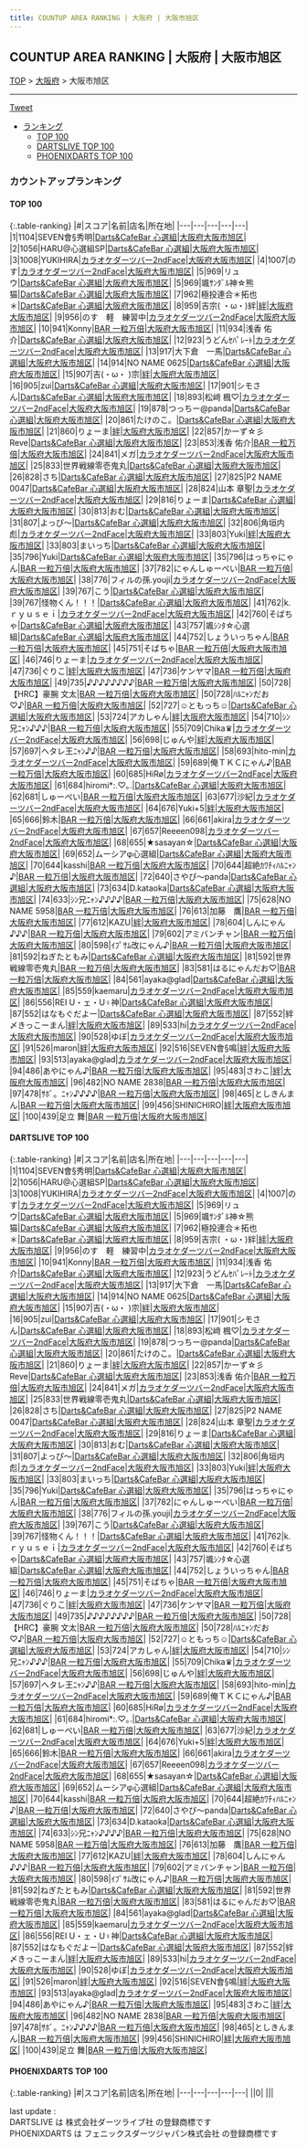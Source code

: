 ```yaml
---
title: COUNTUP AREA RANKING | 大阪府 | 大阪市旭区
---
```

## COUNTUP AREA RANKING | 大阪府 | 大阪市旭区

[TOP](/darts/rank/) > [大阪府](/darts/rank/大阪府/) > 大阪市旭区

___

<a href="https://twitter.com/share?ref_src=twsrc%5Etfw" data-text="COUNTUP AREA RANKING | 大阪府大阪市旭区" class="twitter-share-button" data-hashtags="DARTSLIVE,PHOENIXDARTS,darts,ダーツ" data-show-count="false">Tweet</a>

* [ランキング](#カウントアップランキング)
    * [TOP 100](#top-100)
    * [DARTSLIVE TOP 100](#dartslive-top-100)
    * [PHOENIXDARTS TOP 100](#phoenixdarts-top-100)

### カウントアップランキング

#### TOP 100



{:.table-ranking}
|#|スコア|名前|店名|所在地|
|---|---|---|---|---|
|1|1104|<span class="rank-name-dl">SEVEN會§秀明</span>|<a href="https://search.dartslive.com/jp/shop/cec6634d08651ea50d9b047a20a7ba1e">Darts&CafeBar 心選組</a>|<a href="/darts/rank/大阪府/大阪市旭区">大阪府大阪市旭区</a>|
|2|1056|<span class="rank-name-dl">HARU@心選組SP</span>|<a href="https://search.dartslive.com/jp/shop/cec6634d08651ea50d9b047a20a7ba1e">Darts&CafeBar 心選組</a>|<a href="/darts/rank/大阪府/大阪市旭区">大阪府大阪市旭区</a>|
|3|1008|<span class="rank-name-dl">YUKIHIRA</span>|<a href="https://search.dartslive.com/jp/shop/7787751abd19a3b30d9b047a20a7ba1e">カラオケダーツバー2ndFace</a>|<a href="/darts/rank/大阪府/大阪市旭区">大阪府大阪市旭区</a>|
|4|1007|<span class="rank-name-dl">のす</span>|<a href="https://search.dartslive.com/jp/shop/7787751abd19a3b30d9b047a20a7ba1e">カラオケダーツバー2ndFace</a>|<a href="/darts/rank/大阪府/大阪市旭区">大阪府大阪市旭区</a>|
|5|969|<span class="rank-name-dl">リュウ</span>|<a href="https://search.dartslive.com/jp/shop/cec6634d08651ea50d9b047a20a7ba1e">Darts&CafeBar 心選組</a>|<a href="/darts/rank/大阪府/大阪市旭区">大阪府大阪市旭区</a>|
|5|969|<span class="rank-name-dl">颯ｻﾝﾀﾞﾙ神☆熊猫</span>|<a href="https://search.dartslive.com/jp/shop/cec6634d08651ea50d9b047a20a7ba1e">Darts&CafeBar 心選組</a>|<a href="/darts/rank/大阪府/大阪市旭区">大阪府大阪市旭区</a>|
|7|962|<span class="rank-name-dl">極投連合＊拓也＊</span>|<a href="https://search.dartslive.com/jp/shop/cec6634d08651ea50d9b047a20a7ba1e">Darts&CafeBar 心選組</a>|<a href="/darts/rank/大阪府/大阪市旭区">大阪府大阪市旭区</a>|
|8|959|<span class="rank-name-dl">吉宗( ・ω・)絆</span>|<a href="https://search.dartslive.com/jp/shop/2cdbee68b62493f50d9b047a20a7ba1e">絆</a>|<a href="/darts/rank/大阪府/大阪市旭区">大阪府大阪市旭区</a>|
|9|956|<span class="rank-name-dl">のす　軽　練習中</span>|<a href="https://search.dartslive.com/jp/shop/7787751abd19a3b30d9b047a20a7ba1e">カラオケダーツバー2ndFace</a>|<a href="/darts/rank/大阪府/大阪市旭区">大阪府大阪市旭区</a>|
|10|941|<span class="rank-name-dl">Konny</span>|<a href="https://search.dartslive.com/jp/shop/cb4f20eb9646ad130d9b047a20a7ba1e">BAR 一粒万倍</a>|<a href="/darts/rank/大阪府/大阪市旭区">大阪府大阪市旭区</a>|
|11|934|<span class="rank-name-dl">浅香 佑介</span>|<a href="https://search.dartslive.com/jp/shop/cec6634d08651ea50d9b047a20a7ba1e">Darts&CafeBar 心選組</a>|<a href="/darts/rank/大阪府/大阪市旭区">大阪府大阪市旭区</a>|
|12|923|<span class="rank-name-dl">うどんｾﾊﾟﾚｰﾄ</span>|<a href="https://search.dartslive.com/jp/shop/7787751abd19a3b30d9b047a20a7ba1e">カラオケダーツバー2ndFace</a>|<a href="/darts/rank/大阪府/大阪市旭区">大阪府大阪市旭区</a>|
|13|917|<span class="rank-name-dl">大下倉　一馬</span>|<a href="https://search.dartslive.com/jp/shop/cec6634d08651ea50d9b047a20a7ba1e">Darts&CafeBar 心選組</a>|<a href="/darts/rank/大阪府/大阪市旭区">大阪府大阪市旭区</a>|
|14|914|<span class="rank-name-dl">NO NAME 0625</span>|<a href="https://search.dartslive.com/jp/shop/cec6634d08651ea50d9b047a20a7ba1e">Darts&CafeBar 心選組</a>|<a href="/darts/rank/大阪府/大阪市旭区">大阪府大阪市旭区</a>|
|15|907|<span class="rank-name-dl">吉(・ω・ )宗</span>|<a href="https://search.dartslive.com/jp/shop/2cdbee68b62493f50d9b047a20a7ba1e">絆</a>|<a href="/darts/rank/大阪府/大阪市旭区">大阪府大阪市旭区</a>|
|16|905|<span class="rank-name-dl">zui</span>|<a href="https://search.dartslive.com/jp/shop/cec6634d08651ea50d9b047a20a7ba1e">Darts&CafeBar 心選組</a>|<a href="/darts/rank/大阪府/大阪市旭区">大阪府大阪市旭区</a>|
|17|901|<span class="rank-name-dl">シモさん</span>|<a href="https://search.dartslive.com/jp/shop/cec6634d08651ea50d9b047a20a7ba1e">Darts&CafeBar 心選組</a>|<a href="/darts/rank/大阪府/大阪市旭区">大阪府大阪市旭区</a>|
|18|893|<span class="rank-name-dl">松﨑 楓♡‬</span>|<a href="https://search.dartslive.com/jp/shop/7787751abd19a3b30d9b047a20a7ba1e">カラオケダーツバー2ndFace</a>|<a href="/darts/rank/大阪府/大阪市旭区">大阪府大阪市旭区</a>|
|19|878|<span class="rank-name-dl">つっちー@panda</span>|<a href="https://search.dartslive.com/jp/shop/cec6634d08651ea50d9b047a20a7ba1e">Darts&CafeBar 心選組</a>|<a href="/darts/rank/大阪府/大阪市旭区">大阪府大阪市旭区</a>|
|20|861|<span class="rank-name-dl">たけのこ。</span>|<a href="https://search.dartslive.com/jp/shop/cec6634d08651ea50d9b047a20a7ba1e">Darts&CafeBar 心選組</a>|<a href="/darts/rank/大阪府/大阪市旭区">大阪府大阪市旭区</a>|
|21|860|<span class="rank-name-dl">りょーま</span>|<a href="https://search.dartslive.com/jp/shop/2cdbee68b62493f50d9b047a20a7ba1e">絆</a>|<a href="/darts/rank/大阪府/大阪市旭区">大阪府大阪市旭区</a>|
|22|857|<span class="rank-name-dl">かーず☆彡Reve</span>|<a href="https://search.dartslive.com/jp/shop/cec6634d08651ea50d9b047a20a7ba1e">Darts&CafeBar 心選組</a>|<a href="/darts/rank/大阪府/大阪市旭区">大阪府大阪市旭区</a>|
|23|853|<span class="rank-name-dl">浅香 佑介</span>|<a href="https://search.dartslive.com/jp/shop/cb4f20eb9646ad130d9b047a20a7ba1e">BAR 一粒万倍</a>|<a href="/darts/rank/大阪府/大阪市旭区">大阪府大阪市旭区</a>|
|24|841|<span class="rank-name-dl">メガ</span>|<a href="https://search.dartslive.com/jp/shop/7787751abd19a3b30d9b047a20a7ba1e">カラオケダーツバー2ndFace</a>|<a href="/darts/rank/大阪府/大阪市旭区">大阪府大阪市旭区</a>|
|25|833|<span class="rank-name-dl">世界戦線零壱鬼丸</span>|<a href="https://search.dartslive.com/jp/shop/cec6634d08651ea50d9b047a20a7ba1e">Darts&CafeBar 心選組</a>|<a href="/darts/rank/大阪府/大阪市旭区">大阪府大阪市旭区</a>|
|26|828|<span class="rank-name-dl">さち</span>|<a href="https://search.dartslive.com/jp/shop/cec6634d08651ea50d9b047a20a7ba1e">Darts&CafeBar 心選組</a>|<a href="/darts/rank/大阪府/大阪市旭区">大阪府大阪市旭区</a>|
|27|825|<span class="rank-name-dl">P2 NAME 0047</span>|<a href="https://search.dartslive.com/jp/shop/cec6634d08651ea50d9b047a20a7ba1e">Darts&CafeBar 心選組</a>|<a href="/darts/rank/大阪府/大阪市旭区">大阪府大阪市旭区</a>|
|28|824|<span class="rank-name-dl">山本 章聖</span>|<a href="https://search.dartslive.com/jp/shop/7787751abd19a3b30d9b047a20a7ba1e">カラオケダーツバー2ndFace</a>|<a href="/darts/rank/大阪府/大阪市旭区">大阪府大阪市旭区</a>|
|29|816|<span class="rank-name-dl">りょーま</span>|<a href="https://search.dartslive.com/jp/shop/cec6634d08651ea50d9b047a20a7ba1e">Darts&CafeBar 心選組</a>|<a href="/darts/rank/大阪府/大阪市旭区">大阪府大阪市旭区</a>|
|30|813|<span class="rank-name-dl">おむ</span>|<a href="https://search.dartslive.com/jp/shop/cec6634d08651ea50d9b047a20a7ba1e">Darts&CafeBar 心選組</a>|<a href="/darts/rank/大阪府/大阪市旭区">大阪府大阪市旭区</a>|
|31|807|<span class="rank-name-dl">よっぴ〜</span>|<a href="https://search.dartslive.com/jp/shop/cec6634d08651ea50d9b047a20a7ba1e">Darts&CafeBar 心選組</a>|<a href="/darts/rank/大阪府/大阪市旭区">大阪府大阪市旭区</a>|
|32|806|<span class="rank-name-dl">角垣内　彪</span>|<a href="https://search.dartslive.com/jp/shop/7787751abd19a3b30d9b047a20a7ba1e">カラオケダーツバー2ndFace</a>|<a href="/darts/rank/大阪府/大阪市旭区">大阪府大阪市旭区</a>|
|33|803|<span class="rank-name-dl">Yuki</span>|<a href="https://search.dartslive.com/jp/shop/2cdbee68b62493f50d9b047a20a7ba1e">絆</a>|<a href="/darts/rank/大阪府/大阪市旭区">大阪府大阪市旭区</a>|
|33|803|<span class="rank-name-dl">まいっち</span>|<a href="https://search.dartslive.com/jp/shop/cec6634d08651ea50d9b047a20a7ba1e">Darts&CafeBar 心選組</a>|<a href="/darts/rank/大阪府/大阪市旭区">大阪府大阪市旭区</a>|
|35|796|<span class="rank-name-dl">Yuki</span>|<a href="https://search.dartslive.com/jp/shop/cec6634d08651ea50d9b047a20a7ba1e">Darts&CafeBar 心選組</a>|<a href="/darts/rank/大阪府/大阪市旭区">大阪府大阪市旭区</a>|
|35|796|<span class="rank-name-dl">はっちゃにゃん</span>|<a href="https://search.dartslive.com/jp/shop/cb4f20eb9646ad130d9b047a20a7ba1e">BAR 一粒万倍</a>|<a href="/darts/rank/大阪府/大阪市旭区">大阪府大阪市旭区</a>|
|37|782|<span class="rank-name-dl">にゃんしゅーぺい</span>|<a href="https://search.dartslive.com/jp/shop/cb4f20eb9646ad130d9b047a20a7ba1e">BAR 一粒万倍</a>|<a href="/darts/rank/大阪府/大阪市旭区">大阪府大阪市旭区</a>|
|38|776|<span class="rank-name-dl">フィルの孫.youji</span>|<a href="https://search.dartslive.com/jp/shop/7787751abd19a3b30d9b047a20a7ba1e">カラオケダーツバー2ndFace</a>|<a href="/darts/rank/大阪府/大阪市旭区">大阪府大阪市旭区</a>|
|39|767|<span class="rank-name-dl">こう</span>|<a href="https://search.dartslive.com/jp/shop/cec6634d08651ea50d9b047a20a7ba1e">Darts&CafeBar 心選組</a>|<a href="/darts/rank/大阪府/大阪市旭区">大阪府大阪市旭区</a>|
|39|767|<span class="rank-name-dl">怪物くん！！！</span>|<a href="https://search.dartslive.com/jp/shop/cec6634d08651ea50d9b047a20a7ba1e">Darts&CafeBar 心選組</a>|<a href="/darts/rank/大阪府/大阪市旭区">大阪府大阪市旭区</a>|
|41|762|<span class="rank-name-dl">k.ｒｙｕｓｅｉ</span>|<a href="https://search.dartslive.com/jp/shop/7787751abd19a3b30d9b047a20a7ba1e">カラオケダーツバー2ndFace</a>|<a href="/darts/rank/大阪府/大阪市旭区">大阪府大阪市旭区</a>|
|42|760|<span class="rank-name-dl">そばちゃ</span>|<a href="https://search.dartslive.com/jp/shop/cec6634d08651ea50d9b047a20a7ba1e">Darts&CafeBar 心選組</a>|<a href="/darts/rank/大阪府/大阪市旭区">大阪府大阪市旭区</a>|
|43|757|<span class="rank-name-dl">颯ｼﾝﾀ☆心選組</span>|<a href="https://search.dartslive.com/jp/shop/cec6634d08651ea50d9b047a20a7ba1e">Darts&CafeBar 心選組</a>|<a href="/darts/rank/大阪府/大阪市旭区">大阪府大阪市旭区</a>|
|44|752|<span class="rank-name-dl">しょういっちゃん</span>|<a href="https://search.dartslive.com/jp/shop/cb4f20eb9646ad130d9b047a20a7ba1e">BAR 一粒万倍</a>|<a href="/darts/rank/大阪府/大阪市旭区">大阪府大阪市旭区</a>|
|45|751|<span class="rank-name-dl">そばちゃ</span>|<a href="https://search.dartslive.com/jp/shop/cb4f20eb9646ad130d9b047a20a7ba1e">BAR 一粒万倍</a>|<a href="/darts/rank/大阪府/大阪市旭区">大阪府大阪市旭区</a>|
|46|746|<span class="rank-name-dl">りょーま</span>|<a href="https://search.dartslive.com/jp/shop/7787751abd19a3b30d9b047a20a7ba1e">カラオケダーツバー2ndFace</a>|<a href="/darts/rank/大阪府/大阪市旭区">大阪府大阪市旭区</a>|
|47|736|<span class="rank-name-dl">ぐりこ</span>|<a href="https://search.dartslive.com/jp/shop/2cdbee68b62493f50d9b047a20a7ba1e">絆</a>|<a href="/darts/rank/大阪府/大阪市旭区">大阪府大阪市旭区</a>|
|47|736|<span class="rank-name-dl">ケンヤマ</span>|<a href="https://search.dartslive.com/jp/shop/cb4f20eb9646ad130d9b047a20a7ba1e">BAR 一粒万倍</a>|<a href="/darts/rank/大阪府/大阪市旭区">大阪府大阪市旭区</a>|
|49|735|<span class="rank-name-dl">♪♪♪♪♪♪♪♪</span>|<a href="https://search.dartslive.com/jp/shop/cb4f20eb9646ad130d9b047a20a7ba1e">BAR 一粒万倍</a>|<a href="/darts/rank/大阪府/大阪市旭区">大阪府大阪市旭区</a>|
|50|728|<span class="rank-name-dl">【HRC】豪腕 文太</span>|<a href="https://search.dartslive.com/jp/shop/cb4f20eb9646ad130d9b047a20a7ba1e">BAR 一粒万倍</a>|<a href="/darts/rank/大阪府/大阪市旭区">大阪府大阪市旭区</a>|
|50|728|<span class="rank-name-dl">ﾊﾙﾆｬﾝだお♡♪</span>|<a href="https://search.dartslive.com/jp/shop/cb4f20eb9646ad130d9b047a20a7ba1e">BAR 一粒万倍</a>|<a href="/darts/rank/大阪府/大阪市旭区">大阪府大阪市旭区</a>|
|52|727|<span class="rank-name-dl">☺ともっち☺</span>|<a href="https://search.dartslive.com/jp/shop/cec6634d08651ea50d9b047a20a7ba1e">Darts&CafeBar 心選組</a>|<a href="/darts/rank/大阪府/大阪市旭区">大阪府大阪市旭区</a>|
|53|724|<span class="rank-name-dl">アカしゃん</span>|<a href="https://search.dartslive.com/jp/shop/2cdbee68b62493f50d9b047a20a7ba1e">絆</a>|<a href="/darts/rank/大阪府/大阪市旭区">大阪府大阪市旭区</a>|
|54|710|<span class="rank-name-dl">ｼﾝ兄ﾆｬﾝ♪♪♪</span>|<a href="https://search.dartslive.com/jp/shop/cb4f20eb9646ad130d9b047a20a7ba1e">BAR 一粒万倍</a>|<a href="/darts/rank/大阪府/大阪市旭区">大阪府大阪市旭区</a>|
|55|709|<span class="rank-name-dl">Chika♛</span>|<a href="https://search.dartslive.com/jp/shop/7787751abd19a3b30d9b047a20a7ba1e">カラオケダーツバー2ndFace</a>|<a href="/darts/rank/大阪府/大阪市旭区">大阪府大阪市旭区</a>|
|56|698|<span class="rank-name-dl">じゅんや</span>|<a href="https://search.dartslive.com/jp/shop/2cdbee68b62493f50d9b047a20a7ba1e">絆</a>|<a href="/darts/rank/大阪府/大阪市旭区">大阪府大阪市旭区</a>|
|57|697|<span class="rank-name-dl">ヘタレ王ﾆｬﾝ♪♪</span>|<a href="https://search.dartslive.com/jp/shop/cb4f20eb9646ad130d9b047a20a7ba1e">BAR 一粒万倍</a>|<a href="/darts/rank/大阪府/大阪市旭区">大阪府大阪市旭区</a>|
|58|693|<span class="rank-name-dl">hito-min</span>|<a href="https://search.dartslive.com/jp/shop/7787751abd19a3b30d9b047a20a7ba1e">カラオケダーツバー2ndFace</a>|<a href="/darts/rank/大阪府/大阪市旭区">大阪府大阪市旭区</a>|
|59|689|<span class="rank-name-dl">俺ＴＫＣにゃん♪</span>|<a href="https://search.dartslive.com/jp/shop/cb4f20eb9646ad130d9b047a20a7ba1e">BAR 一粒万倍</a>|<a href="/darts/rank/大阪府/大阪市旭区">大阪府大阪市旭区</a>|
|60|685|<span class="rank-name-dl">HiRø</span>|<a href="https://search.dartslive.com/jp/shop/7787751abd19a3b30d9b047a20a7ba1e">カラオケダーツバー2ndFace</a>|<a href="/darts/rank/大阪府/大阪市旭区">大阪府大阪市旭区</a>|
|61|684|<span class="rank-name-dl">hiromi*:.♡｡.</span>|<a href="https://search.dartslive.com/jp/shop/cec6634d08651ea50d9b047a20a7ba1e">Darts&CafeBar 心選組</a>|<a href="/darts/rank/大阪府/大阪市旭区">大阪府大阪市旭区</a>|
|62|681|<span class="rank-name-dl">しゅーぺい</span>|<a href="https://search.dartslive.com/jp/shop/cb4f20eb9646ad130d9b047a20a7ba1e">BAR 一粒万倍</a>|<a href="/darts/rank/大阪府/大阪市旭区">大阪府大阪市旭区</a>|
|63|677|<span class="rank-name-dl">沙紀</span>|<a href="https://search.dartslive.com/jp/shop/7787751abd19a3b30d9b047a20a7ba1e">カラオケダーツバー2ndFace</a>|<a href="/darts/rank/大阪府/大阪市旭区">大阪府大阪市旭区</a>|
|64|676|<span class="rank-name-dl">Yuki+5</span>|<a href="https://search.dartslive.com/jp/shop/2cdbee68b62493f50d9b047a20a7ba1e">絆</a>|<a href="/darts/rank/大阪府/大阪市旭区">大阪府大阪市旭区</a>|
|65|666|<span class="rank-name-dl">鈴木</span>|<a href="https://search.dartslive.com/jp/shop/cb4f20eb9646ad130d9b047a20a7ba1e">BAR 一粒万倍</a>|<a href="/darts/rank/大阪府/大阪市旭区">大阪府大阪市旭区</a>|
|66|661|<span class="rank-name-dl">akira</span>|<a href="https://search.dartslive.com/jp/shop/7787751abd19a3b30d9b047a20a7ba1e">カラオケダーツバー2ndFace</a>|<a href="/darts/rank/大阪府/大阪市旭区">大阪府大阪市旭区</a>|
|67|657|<span class="rank-name-dl">Reeeen098</span>|<a href="https://search.dartslive.com/jp/shop/7787751abd19a3b30d9b047a20a7ba1e">カラオケダーツバー2ndFace</a>|<a href="/darts/rank/大阪府/大阪市旭区">大阪府大阪市旭区</a>|
|68|655|<span class="rank-name-dl">★sasayan☆</span>|<a href="https://search.dartslive.com/jp/shop/cec6634d08651ea50d9b047a20a7ba1e">Darts&CafeBar 心選組</a>|<a href="/darts/rank/大阪府/大阪市旭区">大阪府大阪市旭区</a>|
|69|652|<span class="rank-name-dl">ムーシアφ心選組</span>|<a href="https://search.dartslive.com/jp/shop/cec6634d08651ea50d9b047a20a7ba1e">Darts&CafeBar 心選組</a>|<a href="/darts/rank/大阪府/大阪市旭区">大阪府大阪市旭区</a>|
|70|644|<span class="rank-name-dl">kasshi</span>|<a href="https://search.dartslive.com/jp/shop/cb4f20eb9646ad130d9b047a20a7ba1e">BAR 一粒万倍</a>|<a href="/darts/rank/大阪府/大阪市旭区">大阪府大阪市旭区</a>|
|70|644|<span class="rank-name-dl">超絶ｶﾜﾁｨﾊﾙﾆｬﾝ♪</span>|<a href="https://search.dartslive.com/jp/shop/cb4f20eb9646ad130d9b047a20a7ba1e">BAR 一粒万倍</a>|<a href="/darts/rank/大阪府/大阪市旭区">大阪府大阪市旭区</a>|
|72|640|<span class="rank-name-dl">さやぴ〜panda</span>|<a href="https://search.dartslive.com/jp/shop/cec6634d08651ea50d9b047a20a7ba1e">Darts&CafeBar 心選組</a>|<a href="/darts/rank/大阪府/大阪市旭区">大阪府大阪市旭区</a>|
|73|634|<span class="rank-name-dl">D.kataoka</span>|<a href="https://search.dartslive.com/jp/shop/cec6634d08651ea50d9b047a20a7ba1e">Darts&CafeBar 心選組</a>|<a href="/darts/rank/大阪府/大阪市旭区">大阪府大阪市旭区</a>|
|74|633|<span class="rank-name-dl">ｼﾝ兄ﾆｬﾝ♪♪♪♪</span>|<a href="https://search.dartslive.com/jp/shop/cb4f20eb9646ad130d9b047a20a7ba1e">BAR 一粒万倍</a>|<a href="/darts/rank/大阪府/大阪市旭区">大阪府大阪市旭区</a>|
|75|628|<span class="rank-name-dl">NO NAME 5958</span>|<a href="https://search.dartslive.com/jp/shop/cb4f20eb9646ad130d9b047a20a7ba1e">BAR 一粒万倍</a>|<a href="/darts/rank/大阪府/大阪市旭区">大阪府大阪市旭区</a>|
|76|613|<span class="rank-name-dl">加藤　鷹</span>|<a href="https://search.dartslive.com/jp/shop/cb4f20eb9646ad130d9b047a20a7ba1e">BAR 一粒万倍</a>|<a href="/darts/rank/大阪府/大阪市旭区">大阪府大阪市旭区</a>|
|77|612|<span class="rank-name-dl">KAZU</span>|<a href="https://search.dartslive.com/jp/shop/2cdbee68b62493f50d9b047a20a7ba1e">絆</a>|<a href="/darts/rank/大阪府/大阪市旭区">大阪府大阪市旭区</a>|
|78|604|<span class="rank-name-dl">しんにゃん♪♪♪</span>|<a href="https://search.dartslive.com/jp/shop/cb4f20eb9646ad130d9b047a20a7ba1e">BAR 一粒万倍</a>|<a href="/darts/rank/大阪府/大阪市旭区">大阪府大阪市旭区</a>|
|79|602|<span class="rank-name-dl">アミバンチャン</span>|<a href="https://search.dartslive.com/jp/shop/cb4f20eb9646ad130d9b047a20a7ba1e">BAR 一粒万倍</a>|<a href="/darts/rank/大阪府/大阪市旭区">大阪府大阪市旭区</a>|
|80|598|<span class="rank-name-dl">ｲﾌﾟｻﾑ改にゃん♪</span>|<a href="https://search.dartslive.com/jp/shop/cb4f20eb9646ad130d9b047a20a7ba1e">BAR 一粒万倍</a>|<a href="/darts/rank/大阪府/大阪市旭区">大阪府大阪市旭区</a>|
|81|592|<span class="rank-name-dl">ねぎたともみ</span>|<a href="https://search.dartslive.com/jp/shop/cec6634d08651ea50d9b047a20a7ba1e">Darts&CafeBar 心選組</a>|<a href="/darts/rank/大阪府/大阪市旭区">大阪府大阪市旭区</a>|
|81|592|<span class="rank-name-dl">世界戦線零壱鬼丸</span>|<a href="https://search.dartslive.com/jp/shop/cb4f20eb9646ad130d9b047a20a7ba1e">BAR 一粒万倍</a>|<a href="/darts/rank/大阪府/大阪市旭区">大阪府大阪市旭区</a>|
|83|581|<span class="rank-name-dl">はるにゃんだお♡</span>|<a href="https://search.dartslive.com/jp/shop/cb4f20eb9646ad130d9b047a20a7ba1e">BAR 一粒万倍</a>|<a href="/darts/rank/大阪府/大阪市旭区">大阪府大阪市旭区</a>|
|84|561|<span class="rank-name-dl">ayaka@glad</span>|<a href="https://search.dartslive.com/jp/shop/cec6634d08651ea50d9b047a20a7ba1e">Darts&CafeBar 心選組</a>|<a href="/darts/rank/大阪府/大阪市旭区">大阪府大阪市旭区</a>|
|85|559|<span class="rank-name-dl">kaemaru</span>|<a href="https://search.dartslive.com/jp/shop/7787751abd19a3b30d9b047a20a7ba1e">カラオケダーツバー2ndFace</a>|<a href="/darts/rank/大阪府/大阪市旭区">大阪府大阪市旭区</a>|
|86|556|<span class="rank-name-dl">REI U・ェ・U♀神</span>|<a href="https://search.dartslive.com/jp/shop/cec6634d08651ea50d9b047a20a7ba1e">Darts&CafeBar 心選組</a>|<a href="/darts/rank/大阪府/大阪市旭区">大阪府大阪市旭区</a>|
|87|552|<span class="rank-name-dl">はなもぐだよー</span>|<a href="https://search.dartslive.com/jp/shop/cec6634d08651ea50d9b047a20a7ba1e">Darts&CafeBar 心選組</a>|<a href="/darts/rank/大阪府/大阪市旭区">大阪府大阪市旭区</a>|
|87|552|<span class="rank-name-dl">絆〆きっこーまん</span>|<a href="https://search.dartslive.com/jp/shop/2cdbee68b62493f50d9b047a20a7ba1e">絆</a>|<a href="/darts/rank/大阪府/大阪市旭区">大阪府大阪市旭区</a>|
|89|533|<span class="rank-name-dl">hi</span>|<a href="https://search.dartslive.com/jp/shop/7787751abd19a3b30d9b047a20a7ba1e">カラオケダーツバー2ndFace</a>|<a href="/darts/rank/大阪府/大阪市旭区">大阪府大阪市旭区</a>|
|90|528|<span class="rank-name-dl">ゆぼ</span>|<a href="https://search.dartslive.com/jp/shop/7787751abd19a3b30d9b047a20a7ba1e">カラオケダーツバー2ndFace</a>|<a href="/darts/rank/大阪府/大阪市旭区">大阪府大阪市旭区</a>|
|91|526|<span class="rank-name-dl">maron</span>|<a href="https://search.dartslive.com/jp/shop/2cdbee68b62493f50d9b047a20a7ba1e">絆</a>|<a href="/darts/rank/大阪府/大阪市旭区">大阪府大阪市旭区</a>|
|92|516|<span class="rank-name-dl">SEVEN會§鳴</span>|<a href="https://search.dartslive.com/jp/shop/2cdbee68b62493f50d9b047a20a7ba1e">絆</a>|<a href="/darts/rank/大阪府/大阪市旭区">大阪府大阪市旭区</a>|
|93|513|<span class="rank-name-dl">ayaka@glad</span>|<a href="https://search.dartslive.com/jp/shop/7787751abd19a3b30d9b047a20a7ba1e">カラオケダーツバー2ndFace</a>|<a href="/darts/rank/大阪府/大阪市旭区">大阪府大阪市旭区</a>|
|94|486|<span class="rank-name-dl">あやにゃん♪</span>|<a href="https://search.dartslive.com/jp/shop/cb4f20eb9646ad130d9b047a20a7ba1e">BAR 一粒万倍</a>|<a href="/darts/rank/大阪府/大阪市旭区">大阪府大阪市旭区</a>|
|95|483|<span class="rank-name-dl">さわこ</span>|<a href="https://search.dartslive.com/jp/shop/2cdbee68b62493f50d9b047a20a7ba1e">絆</a>|<a href="/darts/rank/大阪府/大阪市旭区">大阪府大阪市旭区</a>|
|96|482|<span class="rank-name-dl">NO NAME 2838</span>|<a href="https://search.dartslive.com/jp/shop/cb4f20eb9646ad130d9b047a20a7ba1e">BAR 一粒万倍</a>|<a href="/darts/rank/大阪府/大阪市旭区">大阪府大阪市旭区</a>|
|97|478|<span class="rank-name-dl">ｻﾎﾞ。ﾆｬﾝ♪♪♪♪</span>|<a href="https://search.dartslive.com/jp/shop/cb4f20eb9646ad130d9b047a20a7ba1e">BAR 一粒万倍</a>|<a href="/darts/rank/大阪府/大阪市旭区">大阪府大阪市旭区</a>|
|98|465|<span class="rank-name-dl">としきんまん</span>|<a href="https://search.dartslive.com/jp/shop/cb4f20eb9646ad130d9b047a20a7ba1e">BAR 一粒万倍</a>|<a href="/darts/rank/大阪府/大阪市旭区">大阪府大阪市旭区</a>|
|99|456|<span class="rank-name-dl">SHINICHIRO</span>|<a href="https://search.dartslive.com/jp/shop/2cdbee68b62493f50d9b047a20a7ba1e">絆</a>|<a href="/darts/rank/大阪府/大阪市旭区">大阪府大阪市旭区</a>|
|100|439|<span class="rank-name-dl">足立 舞</span>|<a href="https://search.dartslive.com/jp/shop/cb4f20eb9646ad130d9b047a20a7ba1e">BAR 一粒万倍</a>|<a href="/darts/rank/大阪府/大阪市旭区">大阪府大阪市旭区</a>|


#### DARTSLIVE TOP 100



{:.table-ranking}
|#|スコア|名前|店名|所在地|
|---|---|---|---|---|
|1|1104|<span class="rank-name-dl">SEVEN會§秀明</span>|<a href="https://search.dartslive.com/jp/shop/cec6634d08651ea50d9b047a20a7ba1e">Darts&CafeBar 心選組</a>|<a href="/darts/rank/大阪府/大阪市旭区">大阪府大阪市旭区</a>|
|2|1056|<span class="rank-name-dl">HARU@心選組SP</span>|<a href="https://search.dartslive.com/jp/shop/cec6634d08651ea50d9b047a20a7ba1e">Darts&CafeBar 心選組</a>|<a href="/darts/rank/大阪府/大阪市旭区">大阪府大阪市旭区</a>|
|3|1008|<span class="rank-name-dl">YUKIHIRA</span>|<a href="https://search.dartslive.com/jp/shop/7787751abd19a3b30d9b047a20a7ba1e">カラオケダーツバー2ndFace</a>|<a href="/darts/rank/大阪府/大阪市旭区">大阪府大阪市旭区</a>|
|4|1007|<span class="rank-name-dl">のす</span>|<a href="https://search.dartslive.com/jp/shop/7787751abd19a3b30d9b047a20a7ba1e">カラオケダーツバー2ndFace</a>|<a href="/darts/rank/大阪府/大阪市旭区">大阪府大阪市旭区</a>|
|5|969|<span class="rank-name-dl">リュウ</span>|<a href="https://search.dartslive.com/jp/shop/cec6634d08651ea50d9b047a20a7ba1e">Darts&CafeBar 心選組</a>|<a href="/darts/rank/大阪府/大阪市旭区">大阪府大阪市旭区</a>|
|5|969|<span class="rank-name-dl">颯ｻﾝﾀﾞﾙ神☆熊猫</span>|<a href="https://search.dartslive.com/jp/shop/cec6634d08651ea50d9b047a20a7ba1e">Darts&CafeBar 心選組</a>|<a href="/darts/rank/大阪府/大阪市旭区">大阪府大阪市旭区</a>|
|7|962|<span class="rank-name-dl">極投連合＊拓也＊</span>|<a href="https://search.dartslive.com/jp/shop/cec6634d08651ea50d9b047a20a7ba1e">Darts&CafeBar 心選組</a>|<a href="/darts/rank/大阪府/大阪市旭区">大阪府大阪市旭区</a>|
|8|959|<span class="rank-name-dl">吉宗( ・ω・)絆</span>|<a href="https://search.dartslive.com/jp/shop/2cdbee68b62493f50d9b047a20a7ba1e">絆</a>|<a href="/darts/rank/大阪府/大阪市旭区">大阪府大阪市旭区</a>|
|9|956|<span class="rank-name-dl">のす　軽　練習中</span>|<a href="https://search.dartslive.com/jp/shop/7787751abd19a3b30d9b047a20a7ba1e">カラオケダーツバー2ndFace</a>|<a href="/darts/rank/大阪府/大阪市旭区">大阪府大阪市旭区</a>|
|10|941|<span class="rank-name-dl">Konny</span>|<a href="https://search.dartslive.com/jp/shop/cb4f20eb9646ad130d9b047a20a7ba1e">BAR 一粒万倍</a>|<a href="/darts/rank/大阪府/大阪市旭区">大阪府大阪市旭区</a>|
|11|934|<span class="rank-name-dl">浅香 佑介</span>|<a href="https://search.dartslive.com/jp/shop/cec6634d08651ea50d9b047a20a7ba1e">Darts&CafeBar 心選組</a>|<a href="/darts/rank/大阪府/大阪市旭区">大阪府大阪市旭区</a>|
|12|923|<span class="rank-name-dl">うどんｾﾊﾟﾚｰﾄ</span>|<a href="https://search.dartslive.com/jp/shop/7787751abd19a3b30d9b047a20a7ba1e">カラオケダーツバー2ndFace</a>|<a href="/darts/rank/大阪府/大阪市旭区">大阪府大阪市旭区</a>|
|13|917|<span class="rank-name-dl">大下倉　一馬</span>|<a href="https://search.dartslive.com/jp/shop/cec6634d08651ea50d9b047a20a7ba1e">Darts&CafeBar 心選組</a>|<a href="/darts/rank/大阪府/大阪市旭区">大阪府大阪市旭区</a>|
|14|914|<span class="rank-name-dl">NO NAME 0625</span>|<a href="https://search.dartslive.com/jp/shop/cec6634d08651ea50d9b047a20a7ba1e">Darts&CafeBar 心選組</a>|<a href="/darts/rank/大阪府/大阪市旭区">大阪府大阪市旭区</a>|
|15|907|<span class="rank-name-dl">吉(・ω・ )宗</span>|<a href="https://search.dartslive.com/jp/shop/2cdbee68b62493f50d9b047a20a7ba1e">絆</a>|<a href="/darts/rank/大阪府/大阪市旭区">大阪府大阪市旭区</a>|
|16|905|<span class="rank-name-dl">zui</span>|<a href="https://search.dartslive.com/jp/shop/cec6634d08651ea50d9b047a20a7ba1e">Darts&CafeBar 心選組</a>|<a href="/darts/rank/大阪府/大阪市旭区">大阪府大阪市旭区</a>|
|17|901|<span class="rank-name-dl">シモさん</span>|<a href="https://search.dartslive.com/jp/shop/cec6634d08651ea50d9b047a20a7ba1e">Darts&CafeBar 心選組</a>|<a href="/darts/rank/大阪府/大阪市旭区">大阪府大阪市旭区</a>|
|18|893|<span class="rank-name-dl">松﨑 楓♡‬</span>|<a href="https://search.dartslive.com/jp/shop/7787751abd19a3b30d9b047a20a7ba1e">カラオケダーツバー2ndFace</a>|<a href="/darts/rank/大阪府/大阪市旭区">大阪府大阪市旭区</a>|
|19|878|<span class="rank-name-dl">つっちー@panda</span>|<a href="https://search.dartslive.com/jp/shop/cec6634d08651ea50d9b047a20a7ba1e">Darts&CafeBar 心選組</a>|<a href="/darts/rank/大阪府/大阪市旭区">大阪府大阪市旭区</a>|
|20|861|<span class="rank-name-dl">たけのこ。</span>|<a href="https://search.dartslive.com/jp/shop/cec6634d08651ea50d9b047a20a7ba1e">Darts&CafeBar 心選組</a>|<a href="/darts/rank/大阪府/大阪市旭区">大阪府大阪市旭区</a>|
|21|860|<span class="rank-name-dl">りょーま</span>|<a href="https://search.dartslive.com/jp/shop/2cdbee68b62493f50d9b047a20a7ba1e">絆</a>|<a href="/darts/rank/大阪府/大阪市旭区">大阪府大阪市旭区</a>|
|22|857|<span class="rank-name-dl">かーず☆彡Reve</span>|<a href="https://search.dartslive.com/jp/shop/cec6634d08651ea50d9b047a20a7ba1e">Darts&CafeBar 心選組</a>|<a href="/darts/rank/大阪府/大阪市旭区">大阪府大阪市旭区</a>|
|23|853|<span class="rank-name-dl">浅香 佑介</span>|<a href="https://search.dartslive.com/jp/shop/cb4f20eb9646ad130d9b047a20a7ba1e">BAR 一粒万倍</a>|<a href="/darts/rank/大阪府/大阪市旭区">大阪府大阪市旭区</a>|
|24|841|<span class="rank-name-dl">メガ</span>|<a href="https://search.dartslive.com/jp/shop/7787751abd19a3b30d9b047a20a7ba1e">カラオケダーツバー2ndFace</a>|<a href="/darts/rank/大阪府/大阪市旭区">大阪府大阪市旭区</a>|
|25|833|<span class="rank-name-dl">世界戦線零壱鬼丸</span>|<a href="https://search.dartslive.com/jp/shop/cec6634d08651ea50d9b047a20a7ba1e">Darts&CafeBar 心選組</a>|<a href="/darts/rank/大阪府/大阪市旭区">大阪府大阪市旭区</a>|
|26|828|<span class="rank-name-dl">さち</span>|<a href="https://search.dartslive.com/jp/shop/cec6634d08651ea50d9b047a20a7ba1e">Darts&CafeBar 心選組</a>|<a href="/darts/rank/大阪府/大阪市旭区">大阪府大阪市旭区</a>|
|27|825|<span class="rank-name-dl">P2 NAME 0047</span>|<a href="https://search.dartslive.com/jp/shop/cec6634d08651ea50d9b047a20a7ba1e">Darts&CafeBar 心選組</a>|<a href="/darts/rank/大阪府/大阪市旭区">大阪府大阪市旭区</a>|
|28|824|<span class="rank-name-dl">山本 章聖</span>|<a href="https://search.dartslive.com/jp/shop/7787751abd19a3b30d9b047a20a7ba1e">カラオケダーツバー2ndFace</a>|<a href="/darts/rank/大阪府/大阪市旭区">大阪府大阪市旭区</a>|
|29|816|<span class="rank-name-dl">りょーま</span>|<a href="https://search.dartslive.com/jp/shop/cec6634d08651ea50d9b047a20a7ba1e">Darts&CafeBar 心選組</a>|<a href="/darts/rank/大阪府/大阪市旭区">大阪府大阪市旭区</a>|
|30|813|<span class="rank-name-dl">おむ</span>|<a href="https://search.dartslive.com/jp/shop/cec6634d08651ea50d9b047a20a7ba1e">Darts&CafeBar 心選組</a>|<a href="/darts/rank/大阪府/大阪市旭区">大阪府大阪市旭区</a>|
|31|807|<span class="rank-name-dl">よっぴ〜</span>|<a href="https://search.dartslive.com/jp/shop/cec6634d08651ea50d9b047a20a7ba1e">Darts&CafeBar 心選組</a>|<a href="/darts/rank/大阪府/大阪市旭区">大阪府大阪市旭区</a>|
|32|806|<span class="rank-name-dl">角垣内　彪</span>|<a href="https://search.dartslive.com/jp/shop/7787751abd19a3b30d9b047a20a7ba1e">カラオケダーツバー2ndFace</a>|<a href="/darts/rank/大阪府/大阪市旭区">大阪府大阪市旭区</a>|
|33|803|<span class="rank-name-dl">Yuki</span>|<a href="https://search.dartslive.com/jp/shop/2cdbee68b62493f50d9b047a20a7ba1e">絆</a>|<a href="/darts/rank/大阪府/大阪市旭区">大阪府大阪市旭区</a>|
|33|803|<span class="rank-name-dl">まいっち</span>|<a href="https://search.dartslive.com/jp/shop/cec6634d08651ea50d9b047a20a7ba1e">Darts&CafeBar 心選組</a>|<a href="/darts/rank/大阪府/大阪市旭区">大阪府大阪市旭区</a>|
|35|796|<span class="rank-name-dl">Yuki</span>|<a href="https://search.dartslive.com/jp/shop/cec6634d08651ea50d9b047a20a7ba1e">Darts&CafeBar 心選組</a>|<a href="/darts/rank/大阪府/大阪市旭区">大阪府大阪市旭区</a>|
|35|796|<span class="rank-name-dl">はっちゃにゃん</span>|<a href="https://search.dartslive.com/jp/shop/cb4f20eb9646ad130d9b047a20a7ba1e">BAR 一粒万倍</a>|<a href="/darts/rank/大阪府/大阪市旭区">大阪府大阪市旭区</a>|
|37|782|<span class="rank-name-dl">にゃんしゅーぺい</span>|<a href="https://search.dartslive.com/jp/shop/cb4f20eb9646ad130d9b047a20a7ba1e">BAR 一粒万倍</a>|<a href="/darts/rank/大阪府/大阪市旭区">大阪府大阪市旭区</a>|
|38|776|<span class="rank-name-dl">フィルの孫.youji</span>|<a href="https://search.dartslive.com/jp/shop/7787751abd19a3b30d9b047a20a7ba1e">カラオケダーツバー2ndFace</a>|<a href="/darts/rank/大阪府/大阪市旭区">大阪府大阪市旭区</a>|
|39|767|<span class="rank-name-dl">こう</span>|<a href="https://search.dartslive.com/jp/shop/cec6634d08651ea50d9b047a20a7ba1e">Darts&CafeBar 心選組</a>|<a href="/darts/rank/大阪府/大阪市旭区">大阪府大阪市旭区</a>|
|39|767|<span class="rank-name-dl">怪物くん！！！</span>|<a href="https://search.dartslive.com/jp/shop/cec6634d08651ea50d9b047a20a7ba1e">Darts&CafeBar 心選組</a>|<a href="/darts/rank/大阪府/大阪市旭区">大阪府大阪市旭区</a>|
|41|762|<span class="rank-name-dl">k.ｒｙｕｓｅｉ</span>|<a href="https://search.dartslive.com/jp/shop/7787751abd19a3b30d9b047a20a7ba1e">カラオケダーツバー2ndFace</a>|<a href="/darts/rank/大阪府/大阪市旭区">大阪府大阪市旭区</a>|
|42|760|<span class="rank-name-dl">そばちゃ</span>|<a href="https://search.dartslive.com/jp/shop/cec6634d08651ea50d9b047a20a7ba1e">Darts&CafeBar 心選組</a>|<a href="/darts/rank/大阪府/大阪市旭区">大阪府大阪市旭区</a>|
|43|757|<span class="rank-name-dl">颯ｼﾝﾀ☆心選組</span>|<a href="https://search.dartslive.com/jp/shop/cec6634d08651ea50d9b047a20a7ba1e">Darts&CafeBar 心選組</a>|<a href="/darts/rank/大阪府/大阪市旭区">大阪府大阪市旭区</a>|
|44|752|<span class="rank-name-dl">しょういっちゃん</span>|<a href="https://search.dartslive.com/jp/shop/cb4f20eb9646ad130d9b047a20a7ba1e">BAR 一粒万倍</a>|<a href="/darts/rank/大阪府/大阪市旭区">大阪府大阪市旭区</a>|
|45|751|<span class="rank-name-dl">そばちゃ</span>|<a href="https://search.dartslive.com/jp/shop/cb4f20eb9646ad130d9b047a20a7ba1e">BAR 一粒万倍</a>|<a href="/darts/rank/大阪府/大阪市旭区">大阪府大阪市旭区</a>|
|46|746|<span class="rank-name-dl">りょーま</span>|<a href="https://search.dartslive.com/jp/shop/7787751abd19a3b30d9b047a20a7ba1e">カラオケダーツバー2ndFace</a>|<a href="/darts/rank/大阪府/大阪市旭区">大阪府大阪市旭区</a>|
|47|736|<span class="rank-name-dl">ぐりこ</span>|<a href="https://search.dartslive.com/jp/shop/2cdbee68b62493f50d9b047a20a7ba1e">絆</a>|<a href="/darts/rank/大阪府/大阪市旭区">大阪府大阪市旭区</a>|
|47|736|<span class="rank-name-dl">ケンヤマ</span>|<a href="https://search.dartslive.com/jp/shop/cb4f20eb9646ad130d9b047a20a7ba1e">BAR 一粒万倍</a>|<a href="/darts/rank/大阪府/大阪市旭区">大阪府大阪市旭区</a>|
|49|735|<span class="rank-name-dl">♪♪♪♪♪♪♪♪</span>|<a href="https://search.dartslive.com/jp/shop/cb4f20eb9646ad130d9b047a20a7ba1e">BAR 一粒万倍</a>|<a href="/darts/rank/大阪府/大阪市旭区">大阪府大阪市旭区</a>|
|50|728|<span class="rank-name-dl">【HRC】豪腕 文太</span>|<a href="https://search.dartslive.com/jp/shop/cb4f20eb9646ad130d9b047a20a7ba1e">BAR 一粒万倍</a>|<a href="/darts/rank/大阪府/大阪市旭区">大阪府大阪市旭区</a>|
|50|728|<span class="rank-name-dl">ﾊﾙﾆｬﾝだお♡♪</span>|<a href="https://search.dartslive.com/jp/shop/cb4f20eb9646ad130d9b047a20a7ba1e">BAR 一粒万倍</a>|<a href="/darts/rank/大阪府/大阪市旭区">大阪府大阪市旭区</a>|
|52|727|<span class="rank-name-dl">☺ともっち☺</span>|<a href="https://search.dartslive.com/jp/shop/cec6634d08651ea50d9b047a20a7ba1e">Darts&CafeBar 心選組</a>|<a href="/darts/rank/大阪府/大阪市旭区">大阪府大阪市旭区</a>|
|53|724|<span class="rank-name-dl">アカしゃん</span>|<a href="https://search.dartslive.com/jp/shop/2cdbee68b62493f50d9b047a20a7ba1e">絆</a>|<a href="/darts/rank/大阪府/大阪市旭区">大阪府大阪市旭区</a>|
|54|710|<span class="rank-name-dl">ｼﾝ兄ﾆｬﾝ♪♪♪</span>|<a href="https://search.dartslive.com/jp/shop/cb4f20eb9646ad130d9b047a20a7ba1e">BAR 一粒万倍</a>|<a href="/darts/rank/大阪府/大阪市旭区">大阪府大阪市旭区</a>|
|55|709|<span class="rank-name-dl">Chika♛</span>|<a href="https://search.dartslive.com/jp/shop/7787751abd19a3b30d9b047a20a7ba1e">カラオケダーツバー2ndFace</a>|<a href="/darts/rank/大阪府/大阪市旭区">大阪府大阪市旭区</a>|
|56|698|<span class="rank-name-dl">じゅんや</span>|<a href="https://search.dartslive.com/jp/shop/2cdbee68b62493f50d9b047a20a7ba1e">絆</a>|<a href="/darts/rank/大阪府/大阪市旭区">大阪府大阪市旭区</a>|
|57|697|<span class="rank-name-dl">ヘタレ王ﾆｬﾝ♪♪</span>|<a href="https://search.dartslive.com/jp/shop/cb4f20eb9646ad130d9b047a20a7ba1e">BAR 一粒万倍</a>|<a href="/darts/rank/大阪府/大阪市旭区">大阪府大阪市旭区</a>|
|58|693|<span class="rank-name-dl">hito-min</span>|<a href="https://search.dartslive.com/jp/shop/7787751abd19a3b30d9b047a20a7ba1e">カラオケダーツバー2ndFace</a>|<a href="/darts/rank/大阪府/大阪市旭区">大阪府大阪市旭区</a>|
|59|689|<span class="rank-name-dl">俺ＴＫＣにゃん♪</span>|<a href="https://search.dartslive.com/jp/shop/cb4f20eb9646ad130d9b047a20a7ba1e">BAR 一粒万倍</a>|<a href="/darts/rank/大阪府/大阪市旭区">大阪府大阪市旭区</a>|
|60|685|<span class="rank-name-dl">HiRø</span>|<a href="https://search.dartslive.com/jp/shop/7787751abd19a3b30d9b047a20a7ba1e">カラオケダーツバー2ndFace</a>|<a href="/darts/rank/大阪府/大阪市旭区">大阪府大阪市旭区</a>|
|61|684|<span class="rank-name-dl">hiromi*:.♡｡.</span>|<a href="https://search.dartslive.com/jp/shop/cec6634d08651ea50d9b047a20a7ba1e">Darts&CafeBar 心選組</a>|<a href="/darts/rank/大阪府/大阪市旭区">大阪府大阪市旭区</a>|
|62|681|<span class="rank-name-dl">しゅーぺい</span>|<a href="https://search.dartslive.com/jp/shop/cb4f20eb9646ad130d9b047a20a7ba1e">BAR 一粒万倍</a>|<a href="/darts/rank/大阪府/大阪市旭区">大阪府大阪市旭区</a>|
|63|677|<span class="rank-name-dl">沙紀</span>|<a href="https://search.dartslive.com/jp/shop/7787751abd19a3b30d9b047a20a7ba1e">カラオケダーツバー2ndFace</a>|<a href="/darts/rank/大阪府/大阪市旭区">大阪府大阪市旭区</a>|
|64|676|<span class="rank-name-dl">Yuki+5</span>|<a href="https://search.dartslive.com/jp/shop/2cdbee68b62493f50d9b047a20a7ba1e">絆</a>|<a href="/darts/rank/大阪府/大阪市旭区">大阪府大阪市旭区</a>|
|65|666|<span class="rank-name-dl">鈴木</span>|<a href="https://search.dartslive.com/jp/shop/cb4f20eb9646ad130d9b047a20a7ba1e">BAR 一粒万倍</a>|<a href="/darts/rank/大阪府/大阪市旭区">大阪府大阪市旭区</a>|
|66|661|<span class="rank-name-dl">akira</span>|<a href="https://search.dartslive.com/jp/shop/7787751abd19a3b30d9b047a20a7ba1e">カラオケダーツバー2ndFace</a>|<a href="/darts/rank/大阪府/大阪市旭区">大阪府大阪市旭区</a>|
|67|657|<span class="rank-name-dl">Reeeen098</span>|<a href="https://search.dartslive.com/jp/shop/7787751abd19a3b30d9b047a20a7ba1e">カラオケダーツバー2ndFace</a>|<a href="/darts/rank/大阪府/大阪市旭区">大阪府大阪市旭区</a>|
|68|655|<span class="rank-name-dl">★sasayan☆</span>|<a href="https://search.dartslive.com/jp/shop/cec6634d08651ea50d9b047a20a7ba1e">Darts&CafeBar 心選組</a>|<a href="/darts/rank/大阪府/大阪市旭区">大阪府大阪市旭区</a>|
|69|652|<span class="rank-name-dl">ムーシアφ心選組</span>|<a href="https://search.dartslive.com/jp/shop/cec6634d08651ea50d9b047a20a7ba1e">Darts&CafeBar 心選組</a>|<a href="/darts/rank/大阪府/大阪市旭区">大阪府大阪市旭区</a>|
|70|644|<span class="rank-name-dl">kasshi</span>|<a href="https://search.dartslive.com/jp/shop/cb4f20eb9646ad130d9b047a20a7ba1e">BAR 一粒万倍</a>|<a href="/darts/rank/大阪府/大阪市旭区">大阪府大阪市旭区</a>|
|70|644|<span class="rank-name-dl">超絶ｶﾜﾁｨﾊﾙﾆｬﾝ♪</span>|<a href="https://search.dartslive.com/jp/shop/cb4f20eb9646ad130d9b047a20a7ba1e">BAR 一粒万倍</a>|<a href="/darts/rank/大阪府/大阪市旭区">大阪府大阪市旭区</a>|
|72|640|<span class="rank-name-dl">さやぴ〜panda</span>|<a href="https://search.dartslive.com/jp/shop/cec6634d08651ea50d9b047a20a7ba1e">Darts&CafeBar 心選組</a>|<a href="/darts/rank/大阪府/大阪市旭区">大阪府大阪市旭区</a>|
|73|634|<span class="rank-name-dl">D.kataoka</span>|<a href="https://search.dartslive.com/jp/shop/cec6634d08651ea50d9b047a20a7ba1e">Darts&CafeBar 心選組</a>|<a href="/darts/rank/大阪府/大阪市旭区">大阪府大阪市旭区</a>|
|74|633|<span class="rank-name-dl">ｼﾝ兄ﾆｬﾝ♪♪♪♪</span>|<a href="https://search.dartslive.com/jp/shop/cb4f20eb9646ad130d9b047a20a7ba1e">BAR 一粒万倍</a>|<a href="/darts/rank/大阪府/大阪市旭区">大阪府大阪市旭区</a>|
|75|628|<span class="rank-name-dl">NO NAME 5958</span>|<a href="https://search.dartslive.com/jp/shop/cb4f20eb9646ad130d9b047a20a7ba1e">BAR 一粒万倍</a>|<a href="/darts/rank/大阪府/大阪市旭区">大阪府大阪市旭区</a>|
|76|613|<span class="rank-name-dl">加藤　鷹</span>|<a href="https://search.dartslive.com/jp/shop/cb4f20eb9646ad130d9b047a20a7ba1e">BAR 一粒万倍</a>|<a href="/darts/rank/大阪府/大阪市旭区">大阪府大阪市旭区</a>|
|77|612|<span class="rank-name-dl">KAZU</span>|<a href="https://search.dartslive.com/jp/shop/2cdbee68b62493f50d9b047a20a7ba1e">絆</a>|<a href="/darts/rank/大阪府/大阪市旭区">大阪府大阪市旭区</a>|
|78|604|<span class="rank-name-dl">しんにゃん♪♪♪</span>|<a href="https://search.dartslive.com/jp/shop/cb4f20eb9646ad130d9b047a20a7ba1e">BAR 一粒万倍</a>|<a href="/darts/rank/大阪府/大阪市旭区">大阪府大阪市旭区</a>|
|79|602|<span class="rank-name-dl">アミバンチャン</span>|<a href="https://search.dartslive.com/jp/shop/cb4f20eb9646ad130d9b047a20a7ba1e">BAR 一粒万倍</a>|<a href="/darts/rank/大阪府/大阪市旭区">大阪府大阪市旭区</a>|
|80|598|<span class="rank-name-dl">ｲﾌﾟｻﾑ改にゃん♪</span>|<a href="https://search.dartslive.com/jp/shop/cb4f20eb9646ad130d9b047a20a7ba1e">BAR 一粒万倍</a>|<a href="/darts/rank/大阪府/大阪市旭区">大阪府大阪市旭区</a>|
|81|592|<span class="rank-name-dl">ねぎたともみ</span>|<a href="https://search.dartslive.com/jp/shop/cec6634d08651ea50d9b047a20a7ba1e">Darts&CafeBar 心選組</a>|<a href="/darts/rank/大阪府/大阪市旭区">大阪府大阪市旭区</a>|
|81|592|<span class="rank-name-dl">世界戦線零壱鬼丸</span>|<a href="https://search.dartslive.com/jp/shop/cb4f20eb9646ad130d9b047a20a7ba1e">BAR 一粒万倍</a>|<a href="/darts/rank/大阪府/大阪市旭区">大阪府大阪市旭区</a>|
|83|581|<span class="rank-name-dl">はるにゃんだお♡</span>|<a href="https://search.dartslive.com/jp/shop/cb4f20eb9646ad130d9b047a20a7ba1e">BAR 一粒万倍</a>|<a href="/darts/rank/大阪府/大阪市旭区">大阪府大阪市旭区</a>|
|84|561|<span class="rank-name-dl">ayaka@glad</span>|<a href="https://search.dartslive.com/jp/shop/cec6634d08651ea50d9b047a20a7ba1e">Darts&CafeBar 心選組</a>|<a href="/darts/rank/大阪府/大阪市旭区">大阪府大阪市旭区</a>|
|85|559|<span class="rank-name-dl">kaemaru</span>|<a href="https://search.dartslive.com/jp/shop/7787751abd19a3b30d9b047a20a7ba1e">カラオケダーツバー2ndFace</a>|<a href="/darts/rank/大阪府/大阪市旭区">大阪府大阪市旭区</a>|
|86|556|<span class="rank-name-dl">REI U・ェ・U♀神</span>|<a href="https://search.dartslive.com/jp/shop/cec6634d08651ea50d9b047a20a7ba1e">Darts&CafeBar 心選組</a>|<a href="/darts/rank/大阪府/大阪市旭区">大阪府大阪市旭区</a>|
|87|552|<span class="rank-name-dl">はなもぐだよー</span>|<a href="https://search.dartslive.com/jp/shop/cec6634d08651ea50d9b047a20a7ba1e">Darts&CafeBar 心選組</a>|<a href="/darts/rank/大阪府/大阪市旭区">大阪府大阪市旭区</a>|
|87|552|<span class="rank-name-dl">絆〆きっこーまん</span>|<a href="https://search.dartslive.com/jp/shop/2cdbee68b62493f50d9b047a20a7ba1e">絆</a>|<a href="/darts/rank/大阪府/大阪市旭区">大阪府大阪市旭区</a>|
|89|533|<span class="rank-name-dl">hi</span>|<a href="https://search.dartslive.com/jp/shop/7787751abd19a3b30d9b047a20a7ba1e">カラオケダーツバー2ndFace</a>|<a href="/darts/rank/大阪府/大阪市旭区">大阪府大阪市旭区</a>|
|90|528|<span class="rank-name-dl">ゆぼ</span>|<a href="https://search.dartslive.com/jp/shop/7787751abd19a3b30d9b047a20a7ba1e">カラオケダーツバー2ndFace</a>|<a href="/darts/rank/大阪府/大阪市旭区">大阪府大阪市旭区</a>|
|91|526|<span class="rank-name-dl">maron</span>|<a href="https://search.dartslive.com/jp/shop/2cdbee68b62493f50d9b047a20a7ba1e">絆</a>|<a href="/darts/rank/大阪府/大阪市旭区">大阪府大阪市旭区</a>|
|92|516|<span class="rank-name-dl">SEVEN會§鳴</span>|<a href="https://search.dartslive.com/jp/shop/2cdbee68b62493f50d9b047a20a7ba1e">絆</a>|<a href="/darts/rank/大阪府/大阪市旭区">大阪府大阪市旭区</a>|
|93|513|<span class="rank-name-dl">ayaka@glad</span>|<a href="https://search.dartslive.com/jp/shop/7787751abd19a3b30d9b047a20a7ba1e">カラオケダーツバー2ndFace</a>|<a href="/darts/rank/大阪府/大阪市旭区">大阪府大阪市旭区</a>|
|94|486|<span class="rank-name-dl">あやにゃん♪</span>|<a href="https://search.dartslive.com/jp/shop/cb4f20eb9646ad130d9b047a20a7ba1e">BAR 一粒万倍</a>|<a href="/darts/rank/大阪府/大阪市旭区">大阪府大阪市旭区</a>|
|95|483|<span class="rank-name-dl">さわこ</span>|<a href="https://search.dartslive.com/jp/shop/2cdbee68b62493f50d9b047a20a7ba1e">絆</a>|<a href="/darts/rank/大阪府/大阪市旭区">大阪府大阪市旭区</a>|
|96|482|<span class="rank-name-dl">NO NAME 2838</span>|<a href="https://search.dartslive.com/jp/shop/cb4f20eb9646ad130d9b047a20a7ba1e">BAR 一粒万倍</a>|<a href="/darts/rank/大阪府/大阪市旭区">大阪府大阪市旭区</a>|
|97|478|<span class="rank-name-dl">ｻﾎﾞ。ﾆｬﾝ♪♪♪♪</span>|<a href="https://search.dartslive.com/jp/shop/cb4f20eb9646ad130d9b047a20a7ba1e">BAR 一粒万倍</a>|<a href="/darts/rank/大阪府/大阪市旭区">大阪府大阪市旭区</a>|
|98|465|<span class="rank-name-dl">としきんまん</span>|<a href="https://search.dartslive.com/jp/shop/cb4f20eb9646ad130d9b047a20a7ba1e">BAR 一粒万倍</a>|<a href="/darts/rank/大阪府/大阪市旭区">大阪府大阪市旭区</a>|
|99|456|<span class="rank-name-dl">SHINICHIRO</span>|<a href="https://search.dartslive.com/jp/shop/2cdbee68b62493f50d9b047a20a7ba1e">絆</a>|<a href="/darts/rank/大阪府/大阪市旭区">大阪府大阪市旭区</a>|
|100|439|<span class="rank-name-dl">足立 舞</span>|<a href="https://search.dartslive.com/jp/shop/cb4f20eb9646ad130d9b047a20a7ba1e">BAR 一粒万倍</a>|<a href="/darts/rank/大阪府/大阪市旭区">大阪府大阪市旭区</a>|


#### PHOENIXDARTS TOP 100



{:.table-ranking}
|#|スコア|名前|店名|所在地|
|---|---|---|---|---|
||0|<span class="rank-name-dl"> </span>|<a href=""></a>|<a href="/darts/rank//"></a>|


<div class="footer border-top border-gray-light mt-5 pt-3 text-right text-gray">
    last update : <span style="font-weight: italic" id="foot_last_modified"></span><br />
    DARTSLIVE は 株式会社ダーツライブ社 の登録商標です<br />
    PHOENIXDARTS は フェニックスダーツジャパン株式会社 の登録商標です<br />
</div>

<script src="https://cdnjs.cloudflare.com/ajax/libs/jquery.tablesorter/2.31.3/js/jquery.tablesorter.min.js" integrity="sha512-qzgd5cYSZcosqpzpn7zF2ZId8f/8CHmFKZ8j7mU4OUXTNRd5g+ZHBPsgKEwoqxCtdQvExE5LprwwPAgoicguNg==" crossorigin="anonymous" referrerpolicy="no-referrer"></script>
<link rel="stylesheet" href="https://cdnjs.cloudflare.com/ajax/libs/jquery.tablesorter/2.31.3/css/theme.default.min.css" integrity="sha512-wghhOJkjQX0Lh3NSWvNKeZ0ZpNn+SPVXX1Qyc9OCaogADktxrBiBdKGDoqVUOyhStvMBmJQ8ZdMHiR3wuEq8+w==" crossorigin="anonymous" referrerpolicy="no-referrer" />
<script>
$(function() {
    $(".table-ranking").tablesorter({sortList:[[0, 0]]});
    $("#foot_last_modified").text(formatDate(new Date(document.lastModified), 'yyyy-MM-dd HH:mm:ss'));
});
</script>

<script async src="https://platform.twitter.com/widgets.js" charset="utf-8"></script>